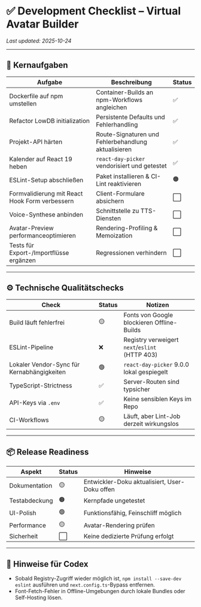 # ✅ Development Checklist – Virtual Avatar Builder
_Last updated: 2025-10-24_

---

## 🧩 Kernaufgaben
| Aufgabe | Beschreibung | Status |
|---------|---------------|--------|
| Dockerfile auf npm umstellen | Container-Builds an npm-Workflows angleichen | ✅ |
| Refactor LowDB initialization | Persistente Defaults und Fehlerhandling | ✅ |
| Projekt-API härten | Route-Signaturen und Fehlerbehandlung aktualisieren | ✅ |
| Kalender auf React 19 heben | `react-day-picker` vendorisiert und getestet | ✅ |
| ESLint-Setup abschließen | Paket installieren & CI-Lint reaktivieren | 🟠 |
| Formvalidierung mit React Hook Form verbessern | Client-Formulare absichern | ⬜ |
| Voice-Synthese anbinden | Schnittstelle zu TTS-Diensten | ⬜ |
| Avatar-Preview performanceoptimieren | Rendering-Profiling & Memoization | ⬜ |
| Tests für Export-/Importflüsse ergänzen | Regressionen verhindern | ⬜ |

---

## ⚙️ Technische Qualitätschecks
| Check | Status | Notizen |
|-------|--------|---------|
| Build läuft fehlerfrei | 🟡 | Fonts von Google blockieren Offline-Builds |
| ESLint-Pipeline | ❌ | Registry verweigert `next`/`eslint` (HTTP 403) |
| Lokaler Vendor-Sync für Kernabhängigkeiten | 🟢 | `react-day-picker` 9.0.0 lokal gespiegelt |
| TypeScript-Strictness | ✅ | Server-Routen sind typsicher |
| API-Keys via `.env` | ✅ | Keine sensiblen Keys im Repo |
| CI-Workflows | 🟡 | Läuft, aber Lint-Job derzeit wirkungslos |

---

## 📦 Release Readiness
| Aspekt | Status | Hinweise |
|--------|--------|----------|
| Dokumentation | 🟡 | Entwickler-Doku aktualisiert, User-Doku offen |
| Testabdeckung | 🟠 | Kernpfade ungetestet |
| UI-Polish | 🟢 | Funktionsfähig, Feinschliff möglich |
| Performance | 🟡 | Avatar-Rendering prüfen |
| Sicherheit | ⬜ | Keine dedizierte Prüfung erfolgt |

---

## 🧾 Hinweise für Codex
- Sobald Registry-Zugriff wieder möglich ist, `npm install --save-dev eslint` ausführen und `next.config.ts`-Bypass entfernen.
- Font-Fetch-Fehler in Offline-Umgebungen durch lokale Bundles oder Self-Hosting lösen.
